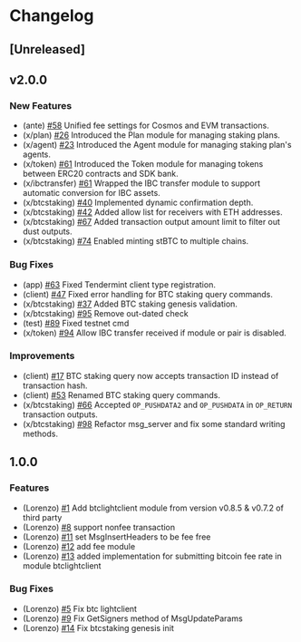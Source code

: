 # Changelog

## [Unreleased]

## v2.0.0

### New Features

- (ante) [\#58](https://github.com/Lorenzo-Protocol/lorenzo/pull/58) Unified fee settings for Cosmos and EVM transactions.
- (x/plan) [\#26](https://github.com/Lorenzo-Protocol/lorenzo/pull/26) Introduced the Plan module for managing staking plans.
- (x/agent) [\#23](https://github.com/Lorenzo-Protocol/lorenzo/pull/23) Introduced the Agent module for managing staking plan's agents.
- (x/token) [\#61](https://github.com/Lorenzo-Protocol/lorenzo/pull/61) Introduced the Token module for managing tokens between ERC20 contracts and SDK bank.
- (x/ibctransfer) [\#61](https://github.com/Lorenzo-Protocol/lorenzo/pull/61) Wrapped the IBC transfer module to support automatic conversion for IBC assets.
- (x/btcstaking) [\#40](https://github.com/Lorenzo-Protocol/lorenzo/pull/40) Implemented dynamic confirmation depth.
- (x/btcstaking) [\#42](https://github.com/Lorenzo-Protocol/lorenzo/pull/42) Added allow list for receivers with ETH addresses.
- (x/btcstaking) [\#67](https://github.com/Lorenzo-Protocol/lorenzo/pull/67) Added transaction output amount limit to filter out dust outputs.
- (x/btcstaking) [\#74](https://github.com/Lorenzo-Protocol/lorenzo/pull/74) Enabled minting stBTC to multiple chains.

### Bug Fixes

- (app) [\#63](https://github.com/Lorenzo-Protocol/lorenzo/pull/63) Fixed Tendermint client type registration.
- (client) [\#47](https://github.com/Lorenzo-Protocol/lorenzo/pull/47) Fixed error handling for BTC staking query commands.
- (x/btcstaking) [\#37](https://github.com/Lorenzo-Protocol/lorenzo/pull/37) Added BTC staking genesis validation.
- (x/btcstaking) [\#95](https://github.com/Lorenzo-Protocol/lorenzo/pull/95) Remove out-dated check
- (test) [\#89](https://github.com/Lorenzo-Protocol/lorenzo/pull/89) Fixed testnet cmd
- (x/token) [\#94](https://github.com/Lorenzo-Protocol/lorenzo/pull/94) Allow IBC transfer received if module or pair is disabled.

### Improvements

- (client) [\#17](https://github.com/Lorenzo-Protocol/lorenzo/pull/17) BTC staking query now accepts transaction ID instead of transaction hash.
- (client) [\#53](https://github.com/Lorenzo-Protocol/lorenzo/pull/53) Renamed BTC staking query commands.
- (x/btcstaking) [\#66](https://github.com/Lorenzo-Protocol/lorenzo/pull/66) Accepted `OP_PUSHDATA2` and `OP_PUSHDATA` in `OP_RETURN` transaction outputs.
- (x/btcstaking) [\#98](https://github.com/Lorenzo-Protocol/lorenzo/pull/98) Refactor msg_server and fix some standard writing methods.


## 1.0.0

### Features

* (Lorenzo) [\#1](https://github.com/Lorenzo-Protocol/lorenzo/pull/1) Add btclightclient module from version v0.8.5 & v0.7.2 of third party
* (Lorenzo) [\#8](https://github.com/Lorenzo-Protocol/lorenzo/pull/8) support nonfee transaction
* (Lorenzo) [\#11](https://github.com/Lorenzo-Protocol/lorenzo/pull/11) set MsgInsertHeaders to be fee free
* (Lorenzo) [\#12](https://github.com/Lorenzo-Protocol/lorenzo/pull/12) add fee module
* (Lorenzo) [\#13](https://github.com/Lorenzo-Protocol/lorenzo/pull/13) added implementation for submitting bitcoin fee rate in module btclightclient

### Bug Fixes

* (Lorenzo) [\#5](https://github.com/Lorenzo-Protocol/lorenzo/pull/5) Fix btc lightclient
* (Lorenzo) [\#9](https://github.com/Lorenzo-Protocol/lorenzo/pull/9) Fix GetSigners method of MsgUpdateParams
* (Lorenzo) [\#14](https://github.com/Lorenzo-Protocol/lorenzo/pull/14) Fix btcstaking genesis init